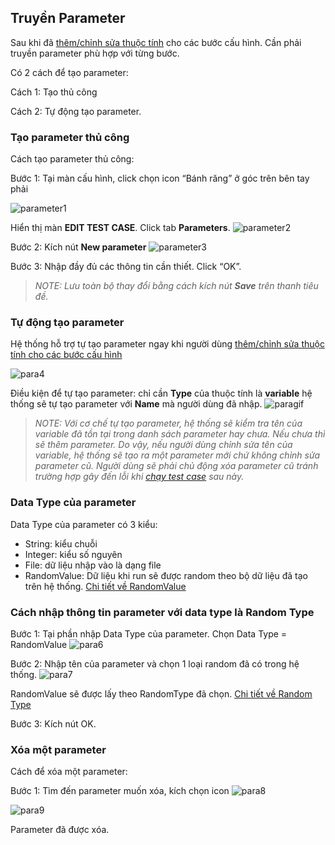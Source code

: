 ## Truyền Parameter

Sau khi đã [thêm/chỉnh sửa thuộc tính](/test-framework-api/guest/doc-file/doc-file/03aa9ed7-eb1f-4362-8146-b1fabde3b705/link.png) cho các bước cấu hình. Cần phải truyền parameter phù hợp với từng bước.

Có 2 cách để tạo parameter:

Cách 1: Tạo thủ công

Cách 2: Tự động tạo parameter.

###	Tạo parameter thủ công
Cách tạo parameter thủ công:

Bước 1:	Tại màn cấu hình, click chọn icon “Bánh răng” ở góc trên bên tay phải

![parameter1](/test-framework-api/guest/doc-file/doc-file/622ee3e2-ad24-4bc2-956d-da1295f3188d/para1.png)

Hiển thị màn **EDIT TEST CASE**. Click tab **Parameters**.
![parameter2](/test-framework-api/guest/doc-file/doc-file/84cf99fa-670f-4105-982a-d41203cf16c8/para2.png)

Bước 2:	Kích nút **New parameter**
![parameter3](/test-framework-api/guest/doc-file/doc-file/3ccea2e7-c30d-497e-a0f8-ddd5af0c9fc3/para3.png)

Bước 3:	Nhập đầy đủ các thông tin cần thiết. Click “OK”.
>*NOTE: Lưu toàn bộ thay đổi bằng cách kích nút **Save** trên thanh tiêu đề.*

### Tự động tạo parameter

Hệ thống hỗ trợ tự tạo parameter ngay khi người dùng [thêm/chỉnh sửa thuộc tính cho các bước cấu hình](/test-framework-api/guest/doc-file/doc-file/03aa9ed7-eb1f-4362-8146-b1fabde3b705/link.png)

![para4](/test-framework-api/guest/doc-file/doc-file/edd6316b-9159-46bf-9529-a1dfd22eac15/para4.png)

Điều kiện để tự tạo parameter: chỉ cần **Type** của thuộc tính là **variable** hệ thống sẽ tự tạo parameter với **Name** mà người dùng đã nhập.
![paragif](/test-framework-api/guest/doc-file/doc-file/abcc8603-b1da-4248-af84-e266d2821075/parameter.gif)

> *NOTE: Với cơ chế tự tạo parameter, hệ thống sẽ kiểm tra tên của variable đã tồn tại trong danh sách parameter hay chưa. Nếu chưa thì sẽ thêm parameter. Do vậy, nếu người dùng chỉnh sửa tên của variable, hệ thống sẽ tạo ra một parameter mới chứ không chỉnh sửa parameter cũ. Người dùng sẽ phải chủ động xóa parameter cũ tránh trường hợp gây đến lỗi khi [chạy test case](/test-framework-api/guest/doc-file/doc-file/03aa9ed7-eb1f-4362-8146-b1fabde3b705/link.png) sau này.*

### Data Type của parameter
Data Type của parameter có 3 kiểu:
+ String: kiểu chuỗi
+ Integer: kiểu số nguyên
+ File: dữ liệu nhập vào là dạng file
+ RandomValue: Dữ liệu khi run sẽ được random theo bộ dữ liệu đã tạo trên hệ thống. [Chi tiết về RandomValue](/test-framework-api/guest/doc-file/doc-file/03aa9ed7-eb1f-4362-8146-b1fabde3b705/link.png)

### Cách nhập thông tin parameter với data type là Random Type
Bước 1:	Tại phần nhập Data Type của parameter. Chọn Data Type = RandomValue
![para6](/test-framework-api/guest/doc-file/doc-file/d02f2cb8-97f5-4b10-9902-63054ab3a961/para6.png)

Bước 2:	Nhập tên của parameter và chọn 1 loại random đã có trong hệ thống. 
![para7](/test-framework-api/guest/doc-file/doc-file/71749163-2c67-45ba-a457-8c9aa950095d/para7.png)

RandomValue sẽ được lấy theo RandomType đã chọn. [Chi tiết về Random Type](/test-framework-api/guest/doc-file/doc-file/03aa9ed7-eb1f-4362-8146-b1fabde3b705/link.png)

Bước 3:	Kích nút OK.

### Xóa một parameter
Cách để xóa một parameter:

Bước 1:	Tìm đến parameter muốn xóa, kích chọn icon ![para8](/test-framework-api/guest/doc-file/doc-file/a3ed4f96-ef3f-4461-ba5d-baceedd1c57a/para8.png)

![para9](/test-framework-api/guest/doc-file/doc-file/dc81b69c-b526-4e9e-9f9c-3246c55de8d7/para9.png)

Parameter đã được xóa.

